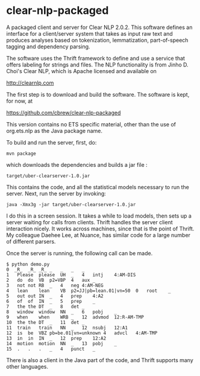 clear-nlp-packaged
==================

A packaged client and server for Clear NLP 2.0.2. This software defines an interface for a client/server system that takes as input raw text and produces analyses based on tokenization, lemmatization, part-of-speech tagging and dependency parsing.

The software uses the Thrift framework to define and use a service that offers labeling for strings and files. The NLP functionality is from Jinho D. Choi's Clear NLP, which is Apache licensed and available on

http://clearnlp.com

The first step is to download and build the software. The software is kept, for now, at

https://github.com/cbrew/clear-nlp-packaged

This version contains no ETS specific material, other than the use of org.ets.nlp as the Java package name.

To build and run the server, first, do:

	mvn package

which downloads the dependencies and builds a jar file :

	target/uber-clearserver-1.0.jar

This contains the code, and all the statistical models necessary to run the
server. Next, run the server by invoking:

	java -Xmx3g -jar target/uber-clearserver-1.0.jar

I do this in a screen session. It takes a while to load models, then sets
up a server waiting for calls from clients. Thrift handles the server client interaction nicely.
It works across machines, since that is the point of Thrift. My colleague Daehee Lee, at Nuance,
has similar code for a large number of different parsers.


Once the server is running, the following call can be made.

```code
$ python demo.py
0  _R_	_R_	_R_	_	_	_	_
1	Please	please	UH	_	4	intj	4:AM-DIS
2	do	do	VB	p2=VBP	4	aux	_
3	not	not	RB	_	4	neg	4:AM-NEG
4	lean	lean	VB	p2=JJ|pb=lean.01|vn=50	0	root	_
5	out	out	IN	_	4	prep	4:A2
6	of	of	IN	_	5	prep	_
7	the	the	DT	_	8	det	_
8	window	window	NN	_	6	pobj	_
9	when	when	WRB	_	12	advmod	12:R-AM-TMP
10	the	the	DT	_	11	det	_
11	train	train	NN	_	12	nsubj	12:A1
12	is	be	VBZ	pb=be.01|vn=unknown	4	advcl	4:AM-TMP
13	in	in	IN	_	12	prep	12:A2
14	motion	motion	NN	_	13	pobj	_
15	.	.	.	_	4	punct	_

```

There is also a client in the Java part of the code, and Thrift supports many other languages.
